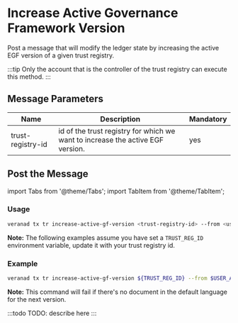# Increase Active Governance Framework Version

Post a message that will modify the ledger state by increasing the active EGF version of a given trust registry.

:::tip
Only the account that is the controller of the trust registry can execute this method.
:::

## Message Parameters

|Name               |Description                            |Mandatory|
|-------------------|---------------------------------------|--------|
| trust-registry-id    |  id of the trust registry for which we want to increase the active EGF version.  | yes |

## Post the Message

import Tabs from '@theme/Tabs';
import TabItem from '@theme/TabItem';

<Tabs>
  <TabItem value="cli" label="CLI" default>

### Usage

```bash
veranad tx tr increase-active-gf-version <trust-registry-id> --from <user> --chain-id <chain-id> --keyring-backend test --fees <amount>
```

**Note:** The following examples assume you have set a `TRUST_REG_ID` environment variable, update it with your trust registry id.

### Example

```bash
veranad tx tr increase-active-gf-version ${TRUST_REG_ID} --from $USER_ACC --chain-id ${CHAIN_ID} --keyring-backend test --fees 600000uvna --node $NODE_RPC
```

**Note:** This command will fail if there's no document in the default language for the next version.

  </TabItem>
  
  <TabItem value="frontend" label="Frontend">
    :::todo
    TODO: describe here
    :::
  </TabItem>
</Tabs>
